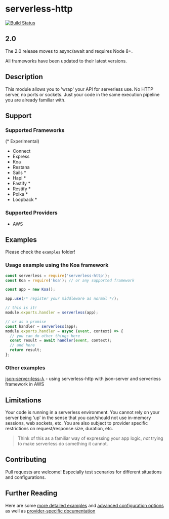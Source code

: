 # serverless-http

[![Build Status](https://travis-ci.org/dougmoscrop/serverless-http.svg?branch=master)](https://travis-ci.org/dougmoscrop/serverless-http)

## 2.0

The 2.0 release moves to async/await and requires Node 8+.

All frameworks have been updated to their latest versions.

## Description

This module allows you to 'wrap' your API for serverless use. No HTTP server, no ports or sockets. Just your code in the same execution pipeline you are already familiar with.

## Support

### Supported Frameworks
(* Experimental)

* Connect
* Express
* Koa
* Restana
* Sails *
* Hapi *
* Fastify *
* Restify *
* Polka *
* Loopback *

### Supported Providers

* AWS

## Examples

Please check the `examples` folder!

### Usage example using the Koa framework

```javascript
const serverless = require('serverless-http');
const Koa = require('koa'); // or any supported framework

const app = new Koa();

app.use(/* register your middleware as normal */);

// this is it!
module.exports.handler = serverless(app);

// or as a promise
const handler = serverless(app);
module.exports.handler = async (event, context) => {
  // you can do other things here
  const result = await handler(event, context);
  // and here
  return result;
};
```

### Other examples
[json-server-less-λ](https://github.com/pharindoko/json-server-less-lambda) - using serverless-http with json-server and serverless framework in AWS


## Limitations

Your code is running in a serverless environment. You cannot rely on your server being 'up' in the sense that you can/should not use in-memory sessions, web sockets, etc. You are also subject to provider specific restrictions on request/response size, duration, etc.

> Think of this as a familiar way of expressing your app logic, *not* trying to make serverless do something it cannot.

## Contributing

Pull requests are welcome! Especially test scenarios for different situations and configurations.

## Further Reading

Here are some [more detailed examples](./docs/EXAMPLES.md) and [advanced configuration options](./docs/ADVANCED.md) as well as [provider-specific documentation](./docs/PROVIDERS.md)
